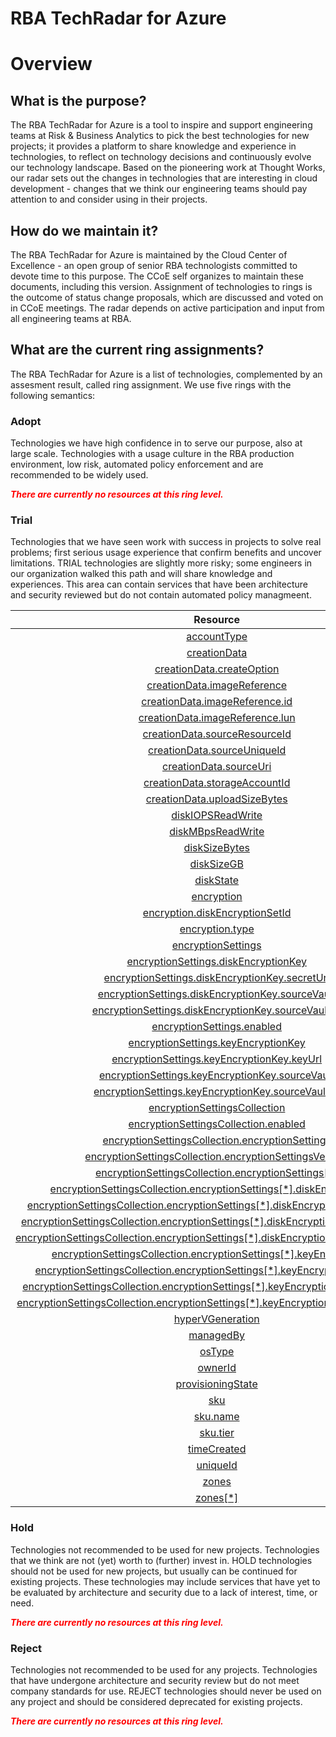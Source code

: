 
RBA TechRadar for Azure
=======================

# Overview

## What is the purpose?


The RBA TechRadar for Azure is a tool to inspire and support engineering teams at Risk & Business Analytics to pick the best technologies for new projects; it provides a platform to share knowledge and experience in technologies, to reflect on technology decisions and continuously evolve our technology landscape.  Based on the pioneering work at Thought Works, our radar sets out the changes in technologies that are interesting in cloud development - changes that we think our engineering teams should pay attention to and consider using in their projects.
## How do we maintain it?


The RBA TechRadar for Azure is maintained by the Cloud Center of Excellence - an open group of senior RBA technologists committed to devote time to this purpose.  The CCoE self organizes to maintain these documents, including this version.  Assignment of technologies to rings is the outcome of status change proposals, which are discussed and voted on in CCoE meetings.  The radar depends on active participation and input from all engineering teams at RBA.
## What are the current ring assignments?


The RBA TechRadar for Azure is a list of technologies, complemented by an assesment result, called ring assignment.  We use five rings with the following semantics:
### Adopt


Technologies we have high confidence in to serve our purpose, also at large scale.  Technologies with a usage culture in the RBA production environment, low risk, automated policy enforcement and are recommended to be widely used.  
  
***<font color="red"> There are currently no resources at this ring level. </font>***
### Trial


Technologies that we have seen work with success in projects to solve real problems;  first serious usage experience that confirm benefits and uncover limitations.  TRIAL technologies are slightly more risky; some engineers in our organization walked this path and will share knowledge and experiences.  This area can contain services that have been architecture and security reviewed but do not contain automated policy managmeent.  

|Resource|Description|Path|Status|
| :---: | :---: | :---: | :---: |
|[accountType](https://github.com/openrba/python-azure-techradar/blob/master/Microsoft.Compute/disks/accountType)|UNKNOWN|Microsoft.Compute/disks/accountType|TRIAL|
|[creationData](https://github.com/openrba/python-azure-techradar/blob/master/Microsoft.Compute/disks/creationData)|UNKNOWN|Microsoft.Compute/disks/creationData|TRIAL|
|[creationData.createOption](https://github.com/openrba/python-azure-techradar/blob/master/Microsoft.Compute/disks/creationData.createOption)|UNKNOWN|Microsoft.Compute/disks/creationData.createOption|TRIAL|
|[creationData.imageReference](https://github.com/openrba/python-azure-techradar/blob/master/Microsoft.Compute/disks/creationData.imageReference)|UNKNOWN|Microsoft.Compute/disks/creationData.imageReference|TRIAL|
|[creationData.imageReference.id](https://github.com/openrba/python-azure-techradar/blob/master/Microsoft.Compute/disks/creationData.imageReference.id)|UNKNOWN|Microsoft.Compute/disks/creationData.imageReference.id|TRIAL|
|[creationData.imageReference.lun](https://github.com/openrba/python-azure-techradar/blob/master/Microsoft.Compute/disks/creationData.imageReference.lun)|UNKNOWN|Microsoft.Compute/disks/creationData.imageReference.lun|TRIAL|
|[creationData.sourceResourceId](https://github.com/openrba/python-azure-techradar/blob/master/Microsoft.Compute/disks/creationData.sourceResourceId)|UNKNOWN|Microsoft.Compute/disks/creationData.sourceResourceId|TRIAL|
|[creationData.sourceUniqueId](https://github.com/openrba/python-azure-techradar/blob/master/Microsoft.Compute/disks/creationData.sourceUniqueId)|UNKNOWN|Microsoft.Compute/disks/creationData.sourceUniqueId|TRIAL|
|[creationData.sourceUri](https://github.com/openrba/python-azure-techradar/blob/master/Microsoft.Compute/disks/creationData.sourceUri)|UNKNOWN|Microsoft.Compute/disks/creationData.sourceUri|TRIAL|
|[creationData.storageAccountId](https://github.com/openrba/python-azure-techradar/blob/master/Microsoft.Compute/disks/creationData.storageAccountId)|UNKNOWN|Microsoft.Compute/disks/creationData.storageAccountId|TRIAL|
|[creationData.uploadSizeBytes](https://github.com/openrba/python-azure-techradar/blob/master/Microsoft.Compute/disks/creationData.uploadSizeBytes)|UNKNOWN|Microsoft.Compute/disks/creationData.uploadSizeBytes|TRIAL|
|[diskIOPSReadWrite](https://github.com/openrba/python-azure-techradar/blob/master/Microsoft.Compute/disks/diskIOPSReadWrite)|UNKNOWN|Microsoft.Compute/disks/diskIOPSReadWrite|TRIAL|
|[diskMBpsReadWrite](https://github.com/openrba/python-azure-techradar/blob/master/Microsoft.Compute/disks/diskMBpsReadWrite)|UNKNOWN|Microsoft.Compute/disks/diskMBpsReadWrite|TRIAL|
|[diskSizeBytes](https://github.com/openrba/python-azure-techradar/blob/master/Microsoft.Compute/disks/diskSizeBytes)|UNKNOWN|Microsoft.Compute/disks/diskSizeBytes|TRIAL|
|[diskSizeGB](https://github.com/openrba/python-azure-techradar/blob/master/Microsoft.Compute/disks/diskSizeGB)|UNKNOWN|Microsoft.Compute/disks/diskSizeGB|TRIAL|
|[diskState](https://github.com/openrba/python-azure-techradar/blob/master/Microsoft.Compute/disks/diskState)|UNKNOWN|Microsoft.Compute/disks/diskState|TRIAL|
|[encryption](https://github.com/openrba/python-azure-techradar/blob/master/Microsoft.Compute/disks/encryption)|UNKNOWN|Microsoft.Compute/disks/encryption|TRIAL|
|[encryption.diskEncryptionSetId](https://github.com/openrba/python-azure-techradar/blob/master/Microsoft.Compute/disks/encryption.diskEncryptionSetId)|UNKNOWN|Microsoft.Compute/disks/encryption.diskEncryptionSetId|TRIAL|
|[encryption.type](https://github.com/openrba/python-azure-techradar/blob/master/Microsoft.Compute/disks/encryption.type)|UNKNOWN|Microsoft.Compute/disks/encryption.type|TRIAL|
|[encryptionSettings](https://github.com/openrba/python-azure-techradar/blob/master/Microsoft.Compute/disks/encryptionSettings)|UNKNOWN|Microsoft.Compute/disks/encryptionSettings|TRIAL|
|[encryptionSettings.diskEncryptionKey](https://github.com/openrba/python-azure-techradar/blob/master/Microsoft.Compute/disks/encryptionSettings.diskEncryptionKey)|UNKNOWN|Microsoft.Compute/disks/encryptionSettings.diskEncryptionKey|TRIAL|
|[encryptionSettings.diskEncryptionKey.secretUrl](https://github.com/openrba/python-azure-techradar/blob/master/Microsoft.Compute/disks/encryptionSettings.diskEncryptionKey.secretUrl)|UNKNOWN|Microsoft.Compute/disks/encryptionSettings.diskEncryptionKey.secretUrl|TRIAL|
|[encryptionSettings.diskEncryptionKey.sourceVault](https://github.com/openrba/python-azure-techradar/blob/master/Microsoft.Compute/disks/encryptionSettings.diskEncryptionKey.sourceVault)|UNKNOWN|Microsoft.Compute/disks/encryptionSettings.diskEncryptionKey.sourceVault|TRIAL|
|[encryptionSettings.diskEncryptionKey.sourceVault.id](https://github.com/openrba/python-azure-techradar/blob/master/Microsoft.Compute/disks/encryptionSettings.diskEncryptionKey.sourceVault.id)|UNKNOWN|Microsoft.Compute/disks/encryptionSettings.diskEncryptionKey.sourceVault.id|TRIAL|
|[encryptionSettings.enabled](https://github.com/openrba/python-azure-techradar/blob/master/Microsoft.Compute/disks/encryptionSettings.enabled)|UNKNOWN|Microsoft.Compute/disks/encryptionSettings.enabled|TRIAL|
|[encryptionSettings.keyEncryptionKey](https://github.com/openrba/python-azure-techradar/blob/master/Microsoft.Compute/disks/encryptionSettings.keyEncryptionKey)|UNKNOWN|Microsoft.Compute/disks/encryptionSettings.keyEncryptionKey|TRIAL|
|[encryptionSettings.keyEncryptionKey.keyUrl](https://github.com/openrba/python-azure-techradar/blob/master/Microsoft.Compute/disks/encryptionSettings.keyEncryptionKey.keyUrl)|UNKNOWN|Microsoft.Compute/disks/encryptionSettings.keyEncryptionKey.keyUrl|TRIAL|
|[encryptionSettings.keyEncryptionKey.sourceVault](https://github.com/openrba/python-azure-techradar/blob/master/Microsoft.Compute/disks/encryptionSettings.keyEncryptionKey.sourceVault)|UNKNOWN|Microsoft.Compute/disks/encryptionSettings.keyEncryptionKey.sourceVault|TRIAL|
|[encryptionSettings.keyEncryptionKey.sourceVault.id](https://github.com/openrba/python-azure-techradar/blob/master/Microsoft.Compute/disks/encryptionSettings.keyEncryptionKey.sourceVault.id)|UNKNOWN|Microsoft.Compute/disks/encryptionSettings.keyEncryptionKey.sourceVault.id|TRIAL|
|[encryptionSettingsCollection](https://github.com/openrba/python-azure-techradar/blob/master/Microsoft.Compute/disks/encryptionSettingsCollection)|UNKNOWN|Microsoft.Compute/disks/encryptionSettingsCollection|TRIAL|
|[encryptionSettingsCollection.enabled](https://github.com/openrba/python-azure-techradar/blob/master/Microsoft.Compute/disks/encryptionSettingsCollection.enabled)|UNKNOWN|Microsoft.Compute/disks/encryptionSettingsCollection.enabled|TRIAL|
|[encryptionSettingsCollection.encryptionSettings](https://github.com/openrba/python-azure-techradar/blob/master/Microsoft.Compute/disks/encryptionSettingsCollection.encryptionSettings)|UNKNOWN|Microsoft.Compute/disks/encryptionSettingsCollection.encryptionSettings|TRIAL|
|[encryptionSettingsCollection.encryptionSettingsVersion](https://github.com/openrba/python-azure-techradar/blob/master/Microsoft.Compute/disks/encryptionSettingsCollection.encryptionSettingsVersion)|UNKNOWN|Microsoft.Compute/disks/encryptionSettingsCollection.encryptionSettingsVersion|TRIAL|
|[encryptionSettingsCollection.encryptionSettings[*]](https://github.com/openrba/python-azure-techradar/blob/master/Microsoft.Compute/disks/encryptionSettingsCollection.encryptionSettings[*])|UNKNOWN|Microsoft.Compute/disks/encryptionSettingsCollection.encryptionSettings[*]|TRIAL|
|[encryptionSettingsCollection.encryptionSettings[*].diskEncryptionKey](https://github.com/openrba/python-azure-techradar/blob/master/Microsoft.Compute/disks/encryptionSettingsCollection.encryptionSettings[*].diskEncryptionKey)|UNKNOWN|Microsoft.Compute/disks/encryptionSettingsCollection.encryptionSettings[*].diskEncryptionKey|TRIAL|
|[encryptionSettingsCollection.encryptionSettings[*].diskEncryptionKey.secretUrl](https://github.com/openrba/python-azure-techradar/blob/master/Microsoft.Compute/disks/encryptionSettingsCollection.encryptionSettings[*].diskEncryptionKey.secretUrl)|UNKNOWN|Microsoft.Compute/disks/encryptionSettingsCollection.encryptionSettings[*].diskEncryptionKey.secretUrl|TRIAL|
|[encryptionSettingsCollection.encryptionSettings[*].diskEncryptionKey.sourceVault](https://github.com/openrba/python-azure-techradar/blob/master/Microsoft.Compute/disks/encryptionSettingsCollection.encryptionSettings[*].diskEncryptionKey.sourceVault)|UNKNOWN|Microsoft.Compute/disks/encryptionSettingsCollection.encryptionSettings[*].diskEncryptionKey.sourceVault|TRIAL|
|[encryptionSettingsCollection.encryptionSettings[*].diskEncryptionKey.sourceVault.id](https://github.com/openrba/python-azure-techradar/blob/master/Microsoft.Compute/disks/encryptionSettingsCollection.encryptionSettings[*].diskEncryptionKey.sourceVault.id)|UNKNOWN|Microsoft.Compute/disks/encryptionSettingsCollection.encryptionSettings[*].diskEncryptionKey.sourceVault.id|TRIAL|
|[encryptionSettingsCollection.encryptionSettings[*].keyEncryptionKey](https://github.com/openrba/python-azure-techradar/blob/master/Microsoft.Compute/disks/encryptionSettingsCollection.encryptionSettings[*].keyEncryptionKey)|UNKNOWN|Microsoft.Compute/disks/encryptionSettingsCollection.encryptionSettings[*].keyEncryptionKey|TRIAL|
|[encryptionSettingsCollection.encryptionSettings[*].keyEncryptionKey.keyUrl](https://github.com/openrba/python-azure-techradar/blob/master/Microsoft.Compute/disks/encryptionSettingsCollection.encryptionSettings[*].keyEncryptionKey.keyUrl)|UNKNOWN|Microsoft.Compute/disks/encryptionSettingsCollection.encryptionSettings[*].keyEncryptionKey.keyUrl|TRIAL|
|[encryptionSettingsCollection.encryptionSettings[*].keyEncryptionKey.sourceVault](https://github.com/openrba/python-azure-techradar/blob/master/Microsoft.Compute/disks/encryptionSettingsCollection.encryptionSettings[*].keyEncryptionKey.sourceVault)|UNKNOWN|Microsoft.Compute/disks/encryptionSettingsCollection.encryptionSettings[*].keyEncryptionKey.sourceVault|TRIAL|
|[encryptionSettingsCollection.encryptionSettings[*].keyEncryptionKey.sourceVault.id](https://github.com/openrba/python-azure-techradar/blob/master/Microsoft.Compute/disks/encryptionSettingsCollection.encryptionSettings[*].keyEncryptionKey.sourceVault.id)|UNKNOWN|Microsoft.Compute/disks/encryptionSettingsCollection.encryptionSettings[*].keyEncryptionKey.sourceVault.id|TRIAL|
|[hyperVGeneration](https://github.com/openrba/python-azure-techradar/blob/master/Microsoft.Compute/disks/hyperVGeneration)|UNKNOWN|Microsoft.Compute/disks/hyperVGeneration|TRIAL|
|[managedBy](https://github.com/openrba/python-azure-techradar/blob/master/Microsoft.Compute/disks/managedBy)|UNKNOWN|Microsoft.Compute/disks/managedBy|TRIAL|
|[osType](https://github.com/openrba/python-azure-techradar/blob/master/Microsoft.Compute/disks/osType)|UNKNOWN|Microsoft.Compute/disks/osType|TRIAL|
|[ownerId](https://github.com/openrba/python-azure-techradar/blob/master/Microsoft.Compute/disks/ownerId)|UNKNOWN|Microsoft.Compute/disks/ownerId|TRIAL|
|[provisioningState](https://github.com/openrba/python-azure-techradar/blob/master/Microsoft.Compute/disks/provisioningState)|UNKNOWN|Microsoft.Compute/disks/provisioningState|TRIAL|
|[sku](https://github.com/openrba/python-azure-techradar/blob/master/Microsoft.Compute/disks/sku)|UNKNOWN|Microsoft.Compute/disks/sku|TRIAL|
|[sku.name](https://github.com/openrba/python-azure-techradar/blob/master/Microsoft.Compute/disks/sku.name)|UNKNOWN|Microsoft.Compute/disks/sku.name|TRIAL|
|[sku.tier](https://github.com/openrba/python-azure-techradar/blob/master/Microsoft.Compute/disks/sku.tier)|UNKNOWN|Microsoft.Compute/disks/sku.tier|TRIAL|
|[timeCreated](https://github.com/openrba/python-azure-techradar/blob/master/Microsoft.Compute/disks/timeCreated)|UNKNOWN|Microsoft.Compute/disks/timeCreated|TRIAL|
|[uniqueId](https://github.com/openrba/python-azure-techradar/blob/master/Microsoft.Compute/disks/uniqueId)|UNKNOWN|Microsoft.Compute/disks/uniqueId|TRIAL|
|[zones](https://github.com/openrba/python-azure-techradar/blob/master/Microsoft.Compute/disks/zones)|UNKNOWN|Microsoft.Compute/disks/zones|TRIAL|
|[zones[*]](https://github.com/openrba/python-azure-techradar/blob/master/Microsoft.Compute/disks/zones[*])|UNKNOWN|Microsoft.Compute/disks/zones[*]|TRIAL|

### Hold


Technologies not recommended to be used for new projects. Technologies that we think are not (yet) worth to (further) invest in.  HOLD technologies should not be used for new projects, but usually can be continued for existing projects.  These technologies may include services that have yet to be evaluated by architecture and security due to a lack of interest, time, or need.  
  
***<font color="red"> There are currently no resources at this ring level. </font>***
### Reject


Technologies not recommended to be used for any projects. Technologies that have undergone architecture and security review but do not meet company standards for use.  REJECT technologies should never be used on any project and should be considered deprecated for existing projects.  
  
***<font color="red"> There are currently no resources at this ring level. </font>***